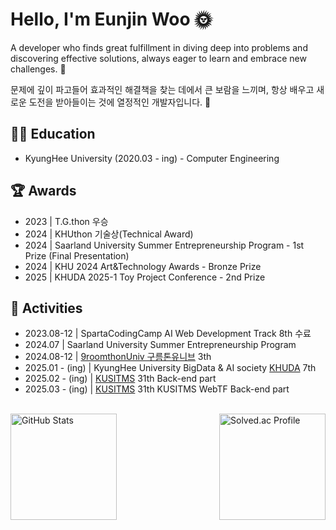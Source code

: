 <h1>Hello, I'm Eunjin Woo 🌞</h1>
<p>
  A developer who finds great fulfillment in diving deep into problems 
  and discovering effective solutions, always eager to learn and embrace new challenges. 🙂
</p>
<p>
  문제에 깊이 파고들어 효과적인 해결책을 찾는 데에서 큰 보람을 느끼며, 
  항상 배우고 새로운 도전을 받아들이는 것에 열정적인 개발자입니다. 🙂
</p>

<h2>👩‍🏫 Education</h2>
  <ul>
    <li>KyungHee University (2020.03 - ing) - Computer Engineering</li>
  </ul>

<h2>🏆 Awards</h2>
    <ul>
      <li>2023 | T.G.thon 우승</li>
      <li>2024 | KHUthon 기술상(Technical Award)</li>
      <li>2024 | Saarland University Summer Entrepreneurship Program - 1st Prize (Final Presentation)</li>
      <li>2024 | KHU 2024 Art&Technology Awards - Bronze Prize </li>
      <li>2025 | KHUDA 2025-1 Toy Project Conference - 2nd Prize </li>
    </ul>

<h2>🤹 Activities</h2>
    <ul>
      <li>2023.08-12 | SpartaCodingCamp AI Web Development Track 8th 수료</li>
      <li>2024.07 | Saarland University Summer Entrepreneurship Program</li>
      <li>2024.08-12 | <a href="https://9oormthon.university/">9roomthonUniv 구름톤유니브</a> 3th</li>
      <li>2025.01 - (ing) | KyungHee University BigData & AI society <a href="https://www.instagram.com/khu_da.official/">KHUDA</a> 7th</li>
      <li>2025.02 - (ing) | <a href="https://www.kusitms.com/">KUSITMS</a> 31th Back-end part</li>
      <li>2025.03 - (ing) | <a href="https://www.kusitms.com/">KUSITMS</a> 31th KUSITMS WebTF Back-end part</li>
    </ul>

<!--
<div align="center">
  <img src="https://github-readme-activity-graph.vercel.app/graph?username=EunjinWoo&theme=react-dark&bg_color=20232a&hide_border=true&line=5bcdec&color=5bcdec" alt="GitHub Activity Graph" />
</div>
-->

<br>

<div style="display: flex; justify-content: space-between; align-items: center;">
  <img
    src="https://github-readme-stats.vercel.app/api?username=EunjinWoo&show_icons=true&locale=en&title_color=373534&text_color=373534"
    alt="GitHub Stats"
    style="height: 170px; object-fit: contain;"
  />
  <img
    src="http://mazassumnida.wtf/api/v2/generate_badge?boj=booster"
    alt="Solved.ac Profile"
    style="height: 170px; object-fit: contain;"
  />
</div>
